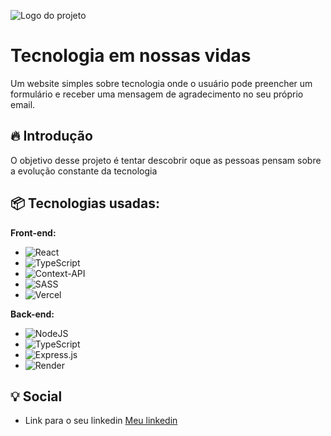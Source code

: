![Logo do projeto](https://send-email-react-node.vercel.app/assets/background-2-7Y7l3xeD.jpg)

# Tecnologia em nossas vidas

Um website simples sobre tecnologia onde o usuário pode preencher um formulário e receber uma mensagem de agradecimento no seu próprio email.

## 🔥 Introdução

O objetivo desse projeto é tentar descobrir oque as pessoas pensam sobre a evolução constante da tecnologia


## 📦 Tecnologias usadas:

**Front-end:**
* ![React](https://img.shields.io/badge/react-%2320232a.svg?style=for-the-badge&logo=react&logoColor=%2361DAFB)
* ![TypeScript](https://img.shields.io/badge/typescript-%23007ACC.svg?style=for-the-badge&logo=typescript&logoColor=white)
* ![Context-API](https://img.shields.io/badge/Context--Api-000000?style=for-the-badge&logo=react)
* ![SASS](https://img.shields.io/badge/SASS-hotpink.svg?style=for-the-badge&logo=SASS&logoColor=white)
* ![Vercel](https://img.shields.io/badge/vercel-%23000000.svg?style=for-the-badge&logo=vercel&logoColor=white)


**Back-end:**
* ![NodeJS](https://img.shields.io/badge/node.js-6DA55F?style=for-the-badge&logo=node.js&logoColor=white)
* ![TypeScript](https://img.shields.io/badge/typescript-%23007ACC.svg?style=for-the-badge&logo=typescript&logoColor=white)
* ![Express.js](https://img.shields.io/badge/express.js-%23404d59.svg?style=for-the-badge&logo=express&logoColor=%2361DAFB)
* ![Render](https://img.shields.io/badge/Render-%46E3B7.svg?style=for-the-badge&logo=render&logoColor=white)


## 💡 Social

* Link para o seu linkedin [Meu linkedin](https://www.linkedin.com/in/darlan-martins-8a7956259/)

